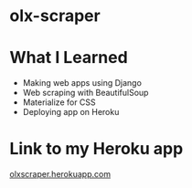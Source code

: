 # olx-scraper

# What I Learned

* Making web apps using Django
* Web scraping with BeautifulSoup
* Materialize for CSS
* Deploying app on Heroku 

# Link to my Heroku app

[olxscraper.herokuapp.com](http://olxscraper.herokuapp.com)
